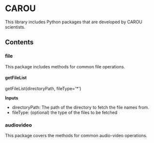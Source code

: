 # CAROU
This library includes Python packages that are developed by CAROU scientists. 

## Contents 

### file 
This package includes methods for common file operations. 

#### getFileList
getFileList(directoryPath, fileType='*')

__Inputs__
* directoryPath: The path of the directory to fetch the file names from. 
* fileType: (optional) the type of the files to be fetched

### audiovideo 
This package covers the methods for common audio-video operations. 



